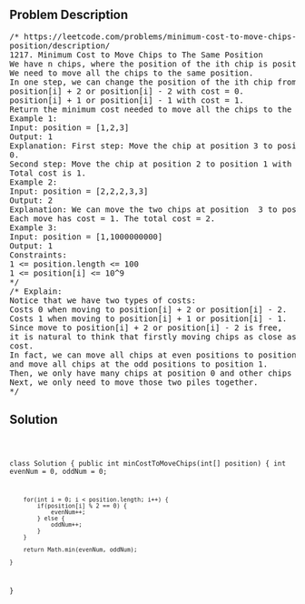 <!--
<style>
  body { font-family: Arial, sans-serif; }
  .container { max-width: 100%; margin: 0 auto; padding: 10px; }
  .comment-block { max-width: 30%; background-color: #f9f9f9; padding: 10px; border-left: 5px solid #ccc; overflow-wrap: break-word; white-space: pre-wrap; }
  .code-block { background-color: #f4f4f4; padding: 10px; border: 1px solid #ddd; overflow-wrap: break-word; white-space: pre-wrap; }
</style>
-->

<div class='container'>
<h2>Problem Description</h2>
<div class='comment-block'>
<pre>
/* https://leetcode.com/problems/minimum-cost-to-move-chips-to-the-same-
position/description/
1217. Minimum Cost to Move Chips to The Same Position
We have n chips, where the position of the ith chip is position[i].
We need to move all the chips to the same position.
In one step, we can change the position of the ith chip from position[i] to:
position[i] + 2 or position[i] - 2 with cost = 0.
position[i] + 1 or position[i] - 1 with cost = 1.
Return the minimum cost needed to move all the chips to the same position.
Example 1:
Input: position = [1,2,3]
Output: 1
Explanation: First step: Move the chip at position 3 to position 1 with cost =
0.
Second step: Move the chip at position 2 to position 1 with cost = 1.
Total cost is 1.
Example 2:
Input: position = [2,2,2,3,3]
Output: 2
Explanation: We can move the two chips at position  3 to position 2.
Each move has cost = 1. The total cost = 2.
Example 3:
Input: position = [1,1000000000]
Output: 1
Constraints:
1 <= position.length <= 100
1 <= position[i] <= 10^9
*/
/* Explain:
Notice that we have two types of costs:
Costs 0 when moving to position[i] + 2 or position[i] - 2.
Costs 1 when moving to position[i] + 1 or position[i] - 1.
Since move to position[i] + 2 or position[i] - 2 is free,
it is natural to think that firstly moving chips as close as possible, with 0
cost.
In fact, we can move all chips at even positions to position 0,
and move all chips at the odd positions to position 1.
Then, we only have many chips at position 0 and other chips at position 1.
Next, we only need to move those two piles together.
*/
</pre>
</div>

<h2>Solution</h2>
<div class='code-block'>
<pre><code class='language-java'>

class Solution {
    public int minCostToMoveChips(int[] position) {
        int evenNum = 0, oddNum = 0;

        for(int i = 0; i < position.length; i++) {
            if(position[i] % 2 == 0) {
                evenNum++;
            } else {
                oddNum++;
            }
        } 

        return Math.min(evenNum, oddNum);
        
    }
}

</code></pre>
</div>
</div>
